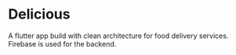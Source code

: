 # Delicious

A flutter app build with clean architecture for food delivery services.
Firebase is used for the backend.